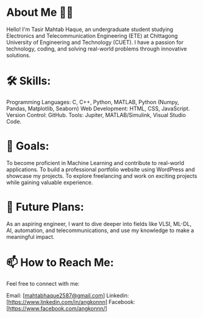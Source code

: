 # About Me 🙋‍♂️
Hello! I'm Tasir Mahtab Haque, an undergraduate student studying Electronics and Telecommunication Engineering (ETE) at Chittagong University of Engineering and Technology (CUET). I have a passion for technology, coding, and solving real-world problems through innovative solutions.

# 🛠 Skills:
Programming Languages: C, C++, Python, MATLAB, Python (Numpy, Pandas, Matplotlib, Seaborn)
Web Development: HTML, CSS, JavaScript.
Version Control: GitHub.
Tools: Jupiter, MATLAB/Simulink, Visual Studio Code.
# 🎯 Goals:
To become proficient in Machine Learning and contribute to real-world applications.
To build a professional portfolio website using WordPress and showcase my projects.
To explore freelancing and work on exciting projects while gaining valuable experience.
# 💼 Future Plans:
As an aspiring engineer, I want to dive deeper into fields like VLSI, ML-DL, AI, automation, and telecommunications, and use my knowledge to make a meaningful impact.

# 📫 How to Reach Me:
Feel free to connect with me:

Email: [mahtabhaque2587@gmail.com]
Linkedin: [https://www.linkedin.com/in/angkonnn]
Facebook: [https://www.facebook.com/angkonnn/]
